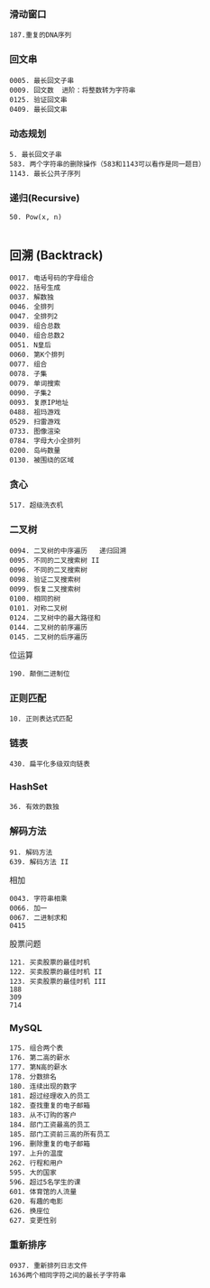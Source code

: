 ### 滑动窗口

```
187.重复的DNA序列   
```



### 回文串

```
0005. 最长回文子串
0009. 回文数  进阶：将整数转为字符串
0125. 验证回文串
0409. 最长回文串
```

### 动态规划

```
5. 最长回文子串
583. 两个字符串的删除操作（583和1143可以看作是同一题目）
1143. 最长公共子序列
```

### 递归(Recursive)

```
50. Pow(x, n)


```

## 回溯 (Backtrack)

```
0017. 电话号码的字母组合
0022. 括号生成
0037. 解数独
0046. 全排列
0047. 全排列2
0039. 组合总数
0040. 组合总数2
0051. N皇后
0060. 第K个排列
0077. 组合
0078. 子集
0079. 单词搜索
0090. 子集2
0093. 复原IP地址
0488. 祖玛游戏
0529. 扫雷游戏
0733. 图像渲染
0784. 字母大小全排列
0200. 岛屿数量
0130. 被围绕的区域
```

### 贪心

```
517. 超级洗衣机
```

### 二叉树

```
0094. 二叉树的中序遍历   递归回溯
0095. 不同的二叉搜索树 II
0096. 不同的二叉搜索树
0098. 验证二叉搜索树
0099. 恢复二叉搜索树
0100. 相同的树
0101. 对称二叉树
0124. 二叉树中的最大路径和
0144. 二叉树的前序遍历
0145. 二叉树的后序遍历
```

位运算

```
190. 颠倒二进制位
```



### 正则匹配

```
10. 正则表达式匹配
```

### 链表

```
430. 扁平化多级双向链表
```

### HashSet

```
36. 有效的数独
```

### 解码方法

```
91. 解码方法
639. 解码方法 II
```

相加

```
0043. 字符串相乘
0066. 加一
0067. 二进制求和
0415
```

股票问题

```
121. 买卖股票的最佳时机
122. 买卖股票的最佳时机 II
123. 买卖股票的最佳时机 III
188
309
714

```

### MySQL

```
175. 组合两个表
176. 第二高的薪水
177. 第N高的薪水
178. 分数排名
180. 连续出现的数字
181. 超过经理收入的员工
182. 查找重复的电子邮箱
183. 从不订购的客户
184. 部门工资最高的员工
185. 部门工资前三高的所有员工
196. 删除重复的电子邮箱
197. 上升的温度
262. 行程和用户
595. 大的国家
596. 超过5名学生的课
601. 体育馆的人流量
620. 有趣的电影
626. 换座位
627. 变更性别
```

### 重新排序

```
0937. 重新排列日志文件
1636两个相同字符之间的最长子字符串
```

